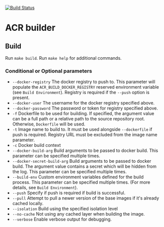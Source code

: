 [![Build Status](https://travis-ci.org/Azure/acr-builder.svg?branch=master)](https://travis-ci.org/Azure/acr-builder)

# ACR builder

## Build

Run `make build`. Run `make help` for additional commands.

### Conditional or Optional parameters
* `--docker-registry` The docker registry to push to. This parameter will populate the `ACR_BUILD_DOCKER_REGISTRY` reserved environment variable (see `Build Environment`). Registry is required if the `--push` option is present.
* `--docker-user` The username for the docker registry specified above.
* `--docker-password` The password or token for registry specified above.
* `-f` Dockerfile to be used for building. If specified, the argument value can be a full path or a relative path to the source repository root. Otherwise, `Dockerfile` will be used.
* `-t` Image name to build to. It must be used alongside `--dockerfile` if push is required. Registry URL must be excluded from the image name parameter.
* `-c` Docker build context
* `--docker-build-arg` Build arguments to be passed to docker build. This parameter can be specified multiple times.
* `--docker-secret-build-arg` Build arguments to be passed to docker build. The argument value contains a secret which will be hidden from the log. This parameter can be specified multiple times.
* `--build-env` Custom environment variables defined for the build process. This parameter can be specified multiple times. (For more details, see `Build Environment`).
* `--push` Specify if push is required if build is successful.
* `--pull` Attempt to pull a newer version of the base images if it's already cached locally.
* `--isolation` Build using the specified isolation level
* `--no-cache` Not using any cached layer when building the image.
* `--verbose` Enable verbose output for debugging.